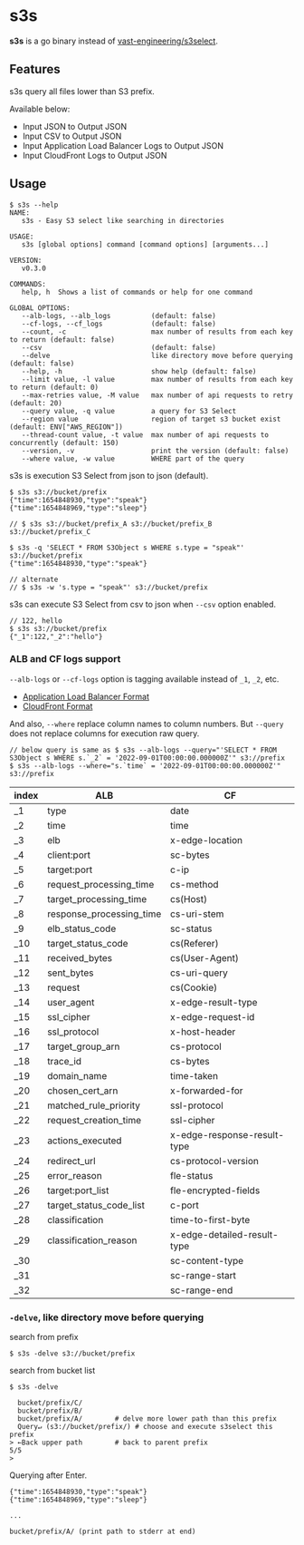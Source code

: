 # s3s

**s3s** is a go binary instead of [vast-engineering/s3select](https://github.com/vast-engineering/s3select).

## Features

s3s query all files lower than S3 prefix.

Available below:

- Input JSON to Output JSON
- Input CSV to Output JSON
- Input Application Load Balancer Logs to Output JSON
- Input CloudFront Logs to Output JSON

## Usage

```console
$ s3s --help
NAME:
   s3s - Easy S3 select like searching in directories

USAGE:
   s3s [global options] command [command options] [arguments...]

VERSION:
   v0.3.0

COMMANDS:
   help, h  Shows a list of commands or help for one command

GLOBAL OPTIONS:
   --alb-logs, --alb_logs          (default: false)
   --cf-logs, --cf_logs            (default: false)
   --count, -c                     max number of results from each key to return (default: false)
   --csv                           (default: false)
   --delve                         like directory move before querying (default: false)
   --help, -h                      show help (default: false)
   --limit value, -l value         max number of results from each key to return (default: 0)
   --max-retries value, -M value   max number of api requests to retry (default: 20)
   --query value, -q value         a query for S3 Select
   --region value                  region of target s3 bucket exist (default: ENV["AWS_REGION"])
   --thread-count value, -t value  max number of api requests to concurrently (default: 150)
   --version, -v                   print the version (default: false)
   --where value, -w value         WHERE part of the query
```

s3s is execution S3 Select from json to json (default).

```console
$ s3s s3://bucket/prefix
{"time":1654848930,"type":"speak"}
{"time":1654848969,"type":"sleep"}

// $ s3s s3://bucket/prefix_A s3://bucket/prefix_B s3://bucket/prefix_C
```

```console
$ s3s -q 'SELECT * FROM S3Object s WHERE s.type = "speak"' s3://bucket/prefix
{"time":1654848930,"type":"speak"}

// alternate
// $ s3s -w 's.type = "speak"' s3://bucket/prefix
```

s3s can execute S3 Select from csv to json when `--csv` option enabled.

```console
// 122, hello
$ s3s s3://bucket/prefix
{"_1":122,"_2":"hello"}
```

### ALB and CF logs support

`--alb-logs` or `--cf-logs` option is tagging available instead of `_1`, `_2`, etc.

- [Application Load Balancer Format](https://docs.aws.amazon.com/elasticloadbalancing/latest/application/load-balancer-access-logs.html)
- [CloudFront Format](https://docs.aws.amazon.com/AmazonCloudFront/latest/DeveloperGuide/AccessLogs.html)

And also, `--where` replace column names to column numbers.
But `--query` does not replace columns for execution raw query.

```console
// below query is same as $ s3s --alb-logs --query="'SELECT * FROM S3Object s WHERE s.`_2` = '2022-09-01T00:00:00.000000Z'" s3://prefix
$ s3s --alb-logs --where="s.`time` = '2022-09-01T00:00:00.000000Z'" s3://prefix
```

|index|ALB|CF|
|-|-|-|
|_1|type|date|
|_2|time|time|
|_3|elb|x-edge-location|
|_4|client:port|sc-bytes|
|_5|target:port|c-ip|
|_6|request_processing_time|cs-method|
|_7|target_processing_time|cs(Host)|
|_8|response_processing_time|cs-uri-stem|
|_9|elb_status_code|sc-status|
|_10|target_status_code|cs(Referer)|
|_11|received_bytes|cs(User-Agent)|
|_12|sent_bytes|cs-uri-query|
|_13|request|cs(Cookie)|
|_14|user_agent|x-edge-result-type|
|_15|ssl_cipher|x-edge-request-id|
|_16|ssl_protocol|x-host-header|
|_17|target_group_arn|cs-protocol|
|_18|trace_id|cs-bytes|
|_19|domain_name|time-taken|
|_20|chosen_cert_arn|x-forwarded-for|
|_21|matched_rule_priority|ssl-protocol|
|_22|request_creation_time|ssl-cipher|
|_23|actions_executed|x-edge-response-result-type|
|_24|redirect_url|cs-protocol-version|
|_25|error_reason|fle-status|
|_26|target:port_list|fle-encrypted-fields|
|_27|target_status_code_list|c-port|
|_28|classification|time-to-first-byte|
|_29|classification_reason|x-edge-detailed-result-type|
|_30||sc-content-type|
|_31||sc-range-start|
|_32||sc-range-end|

### `-delve`, like directory move before querying

search from prefix

```console
$ s3s -delve s3://bucket/prefix
```

search from bucket list

```console
$ s3s -delve
```

```
  bucket/prefix/C/
  bucket/prefix/B/
  bucket/prefix/A/        # delve more lower path than this prefix
  Query↵ (s3://bucket/prefix/) # choose and execute s3select this prefix
> ←Back upper path        # back to parent prefix
5/5
>
```

Querying after Enter.

```
{"time":1654848930,"type":"speak"}
{"time":1654848969,"type":"sleep"}

...

bucket/prefix/A/ (print path to stderr at end)
```
